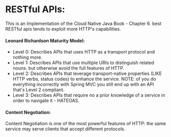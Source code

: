 # RESTful APIs:
This is an Implementation of the Cloud Native Java Book - Chapter 6.
best RESTful apis tends to exploit more HTTP's capabilities.

#### Leonard Richardson Maturity Model:

* Level 0: Describes APIs that uses HTTP as a transport protocol and nothing more.
* Level 1: Describes APIs that use multiple URIs to distinguish related nouns. but otherwise avoid
the full features of HTTP.
* Level 2: Describes APIs that leverage transport-native properties (LIKE HTTP verbs, status codes)
to enhance the service. NOTE: of you do everything incorrectly with Spring MVC you still end up with
an API that's Level 2 compliant.
* Level 3: Describes APIs that require no a prior knowledge of a service in order to navigate it -
HATEOAS.


#### Content Negotiation:
Content Negotiation is one of the most powerful features of HTTP: the same service may serve clients
that accept different protocols.
